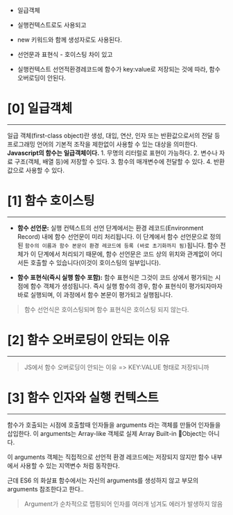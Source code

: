 - 일급객체
- 실행컨텍스트로도 사용되고
- new 키워드와 함께 생성자로도 사용된다.

- 선언문과 표현식 - 호이스팅 차이 있고
- 실행컨텍스트 선언적환경레코드에 함수가 key:value로 저장되는 것에 따라, 함수 오버로딩이 안된다.



# [0] 일급객체
---
일급 객체(first-class object)란 생성, 대입, 연산, 인자 또는 반환값으로서의 전달 등 프로그래밍 언어의 기본적 조작을 제한없이 사용할 수 있는 대상을 의미한다. **Javascript의 함수는 일급객체이다.**
	1. 무명의 리터럴로 표현이 가능하다.
	2. 변수나 자료 구조(객체, 배열 등)에 저장할 수 있다.
	3. 함수의 매개변수에 전달할 수 있다.
	4. 반환값으로 사용할 수 있다.



# [1] 함수 호이스팅
---
- **함수 선언문:** 실행 컨텍스트의 선언 단계에서는 환경 레코드(Environment Record) 내에 함수 선언문이 미리 처리됩니다. 이 단계에서 함수 선언문으로 정의된 `함수의 이름과 함수 본문이 환경 레코드에 등록 (바로 초기화까지 됨)`됩니다. 함수 전체가 이 단계에서 처리되기 때문에, 함수 선언문은 코드 상의 위치와 관계없이 어디서든 호출할 수 있습니다(이것이 호이스팅의 일부입니다).

- **함수 표현식(즉시 실행 함수 포함):** 함수 표현식은 그것이 코드 상에서 평가되는 시점에 함수 객체가 생성됩니다. 즉시 실행 함수의 경우, 함수 표현식이 평가되자마자 바로 실행되며, 이 과정에서 함수 본문이 평가되고 실행됩니다.


> 함수 선언식은 호이스팅되며 함수 표현식은 호이스팅 되지 않는다.  



# [2] 함수 오버로딩이 안되는 이유 
---
> JS에서 함수 오버로딩이 안되는 이유 => KEY:VALUE 형태로 저장되니까




# [3] 함수 인자와 실행 컨텍스트 
---
함수가 호출되는 시점에 호출할때 인자들을 arguments 라는 객체를 만들어 인자들을 삽입한다.
이 arguments는 Array-like 객체로 실제 Array Built-in Object는 아니다. 

이 arguments 객체는 직접적으로 선언적 환경 레코드에는 저장되지 않지만
함수 내부에서 사용할 수 있는 지역변수 처럼 동작한다. 

근데 ES6 의 화살표 함수에서는 자신의 arguments를 생성하지 않고 부모의 arguments 참조한다고 한다..

> Argument가 순차적으로 맵핑되어 인자를 여러개 넘겨도 에러가 발생하지 않음

